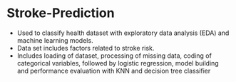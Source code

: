 # Stroke-Prediction
* Used to classify health dataset with exploratory data analysis (EDA) and machine learning models.
* Data set includes factors related to stroke risk. 
* Includes loading of dataset, processing of missing data, coding of categorical variables, followed by logistic regression, model building and performance evaluation with KNN and decision tree classifier
